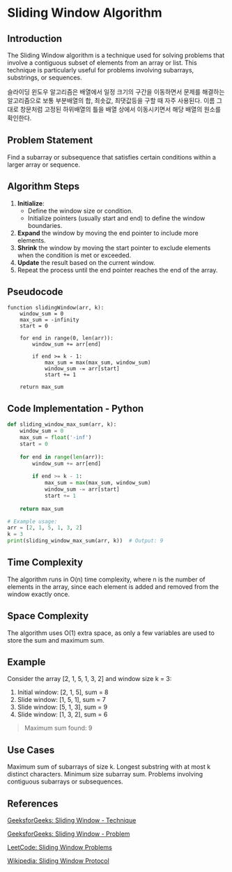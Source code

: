 # Sliding Window Algorithm

## Introduction
The Sliding Window algorithm is a technique used for solving problems that involve a contiguous subset of elements from an array or list. This technique is particularly useful for problems involving subarrays, substrings, or sequences.

슬라이딩 윈도우 알고리즘은 배열에서 일정 크기의 구간을 이동하면서 문제를 해결하는 알고리즘으로
보통 부분배열의 합, 최솟값, 최댓값등을 구할 때 자주 사용된다. 이름 그대로 창문처럼 고정된 하위배열의 틀을 배열 상에서 이동시키면서 해당 배열의 원소를 확인한다.

## Problem Statement
Find a subarray or subsequence that satisfies certain conditions within a larger array or sequence.

## Algorithm Steps
1. **Initialize**:
   - Define the window size or condition.
   - Initialize pointers (usually start and end) to define the window boundaries.
2. **Expand** the window by moving the end pointer to include more elements.
3. **Shrink** the window by moving the start pointer to exclude elements when the condition is met or exceeded.
4. **Update** the result based on the current window.
5. Repeat the process until the end pointer reaches the end of the array.

## Pseudocode
```pseudo
function slidingWindow(arr, k):
    window_sum = 0
    max_sum = -infinity
    start = 0
    
    for end in range(0, len(arr)):
        window_sum += arr[end]
        
        if end >= k - 1:
            max_sum = max(max_sum, window_sum)
            window_sum -= arr[start]
            start += 1
    
    return max_sum
```
## Code Implementation - Python
```python
def sliding_window_max_sum(arr, k):
    window_sum = 0
    max_sum = float('-inf')
    start = 0
    
    for end in range(len(arr)):
        window_sum += arr[end]
        
        if end >= k - 1:
            max_sum = max(max_sum, window_sum)
            window_sum -= arr[start]
            start += 1
    
    return max_sum

# Example usage:
arr = [2, 1, 5, 1, 3, 2]
k = 3
print(sliding_window_max_sum(arr, k))  # Output: 9
```

## Time Complexity
The algorithm runs in O(n) time complexity, where n is the number of elements in the array, since each element is added and removed from the window exactly once.

## Space Complexity
The algorithm uses O(1) extra space, as only a few variables are used to store the sum and maximum sum.

## Example
Consider the array [2, 1, 5, 1, 3, 2] and window size k = 3:

1. Initial window: [2, 1, 5], sum = 8
2. Slide window: [1, 5, 1], sum = 7
3. Slide window: [5, 1, 3], sum = 9
4. Slide window: [1, 3, 2], sum = 6
> Maximum sum found: 9
   
## Use Cases
Maximum sum of subarrays of size k.
Longest substring with at most k distinct characters.
Minimum size subarray sum.
Problems involving contiguous subarrays or subsequences.

## References
[GeeksforGeeks: Sliding Window - Technique](https://www.geeksforgeeks.org/window-sliding-technique/)

[GeeksforGeeks: Sliding Window - Problem](https://www.geeksforgeeks.org/sliding-window-problems-identify-solve-and-interview-questions/)

[LeetCode: Sliding Window Problems](https://leetcode.com/problems/count-number-of-nice-subarrays/?envType=daily-question&envId=2024-06-25)

[Wikipedia: Sliding Window Protocol](https://en.wikipedia.org/wiki/Sliding_window_protocol)
